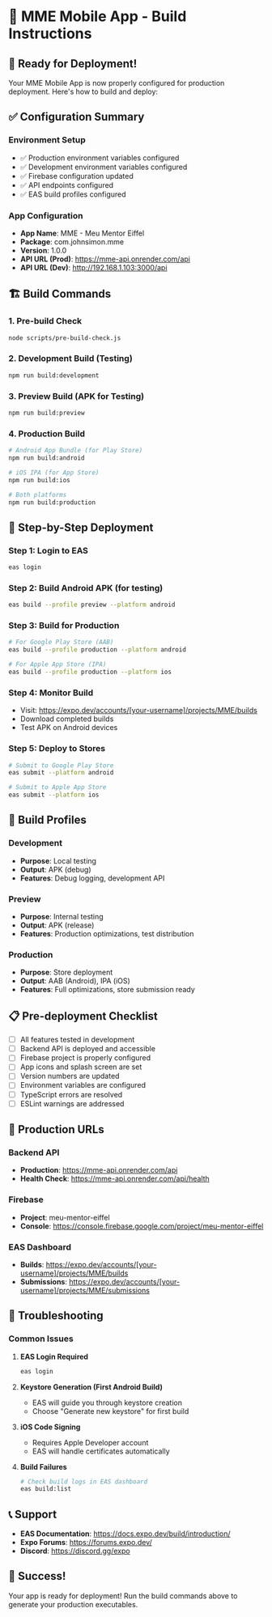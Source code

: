 # 📱 MME Mobile App - Build Instructions

## 🚀 Ready for Deployment!

Your MME Mobile App is now properly configured for production deployment. Here's how to build and deploy:

## ✅ Configuration Summary

### Environment Setup
- ✅ Production environment variables configured
- ✅ Development environment variables configured  
- ✅ Firebase configuration updated
- ✅ API endpoints configured
- ✅ EAS build profiles configured

### App Configuration
- **App Name**: MME - Meu Mentor Eiffel
- **Package**: com.johnsimon.mme
- **Version**: 1.0.0
- **API URL (Prod)**: https://mme-api.onrender.com/api
- **API URL (Dev)**: http://192.168.1.103:3000/api

## 🏗️ Build Commands

### 1. Pre-build Check
```bash
node scripts/pre-build-check.js
```

### 2. Development Build (Testing)
```bash
npm run build:development
```

### 3. Preview Build (APK for Testing)
```bash
npm run build:preview
```

### 4. Production Build
```bash
# Android App Bundle (for Play Store)
npm run build:android

# iOS IPA (for App Store)  
npm run build:ios

# Both platforms
npm run build:production
```

## 📲 Step-by-Step Deployment

### Step 1: Login to EAS
```bash
eas login
```

### Step 2: Build Android APK (for testing)
```bash
eas build --profile preview --platform android
```

### Step 3: Build for Production
```bash
# For Google Play Store (AAB)
eas build --profile production --platform android

# For Apple App Store (IPA)
eas build --profile production --platform ios
```

### Step 4: Monitor Build
- Visit: https://expo.dev/accounts/[your-username]/projects/MME/builds
- Download completed builds
- Test APK on Android devices

### Step 5: Deploy to Stores
```bash
# Submit to Google Play Store
eas submit --platform android

# Submit to Apple App Store
eas submit --platform ios
```

## 🔧 Build Profiles

### Development
- **Purpose**: Local testing
- **Output**: APK (debug)
- **Features**: Debug logging, development API

### Preview  
- **Purpose**: Internal testing
- **Output**: APK (release)
- **Features**: Production optimizations, test distribution

### Production
- **Purpose**: Store deployment
- **Output**: AAB (Android), IPA (iOS)
- **Features**: Full optimizations, store submission ready

## 📋 Pre-deployment Checklist

- [ ] All features tested in development
- [ ] Backend API is deployed and accessible
- [ ] Firebase project is properly configured
- [ ] App icons and splash screen are set
- [ ] Version numbers are updated
- [ ] Environment variables are configured
- [ ] TypeScript errors are resolved
- [ ] ESLint warnings are addressed

## 🎯 Production URLs

### Backend API
- **Production**: https://mme-api.onrender.com/api
- **Health Check**: https://mme-api.onrender.com/api/health

### Firebase
- **Project**: meu-mentor-eiffel
- **Console**: https://console.firebase.google.com/project/meu-mentor-eiffel

### EAS Dashboard
- **Builds**: https://expo.dev/accounts/[your-username]/projects/MME/builds
- **Submissions**: https://expo.dev/accounts/[your-username]/projects/MME/submissions

## 🐛 Troubleshooting

### Common Issues

1. **EAS Login Required**
   ```bash
   eas login
   ```

2. **Keystore Generation (First Android Build)**
   - EAS will guide you through keystore creation
   - Choose "Generate new keystore" for first build

3. **iOS Code Signing**
   - Requires Apple Developer account
   - EAS will handle certificates automatically

4. **Build Failures**
   ```bash
   # Check build logs in EAS dashboard
   eas build:list
   ```

## 📞 Support

- **EAS Documentation**: https://docs.expo.dev/build/introduction/
- **Expo Forums**: https://forums.expo.dev/
- **Discord**: https://discord.gg/expo

## 🎉 Success!

Your app is ready for deployment! Run the build commands above to generate your production executables.

